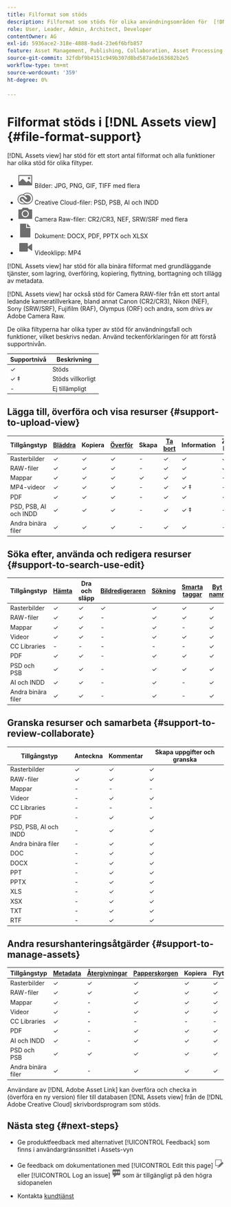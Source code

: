 ```yaml
---
title: Filformat som stöds
description: Filformat som stöds för olika användningsområden för  [!DNL Assets view]
role: User, Leader, Admin, Architect, Developer
contentOwner: AG
exl-id: 5936ace2-318e-4888-9ad4-23e6f6bfb857
feature: Asset Management, Publishing, Collaboration, Asset Processing
source-git-commit: 32fdbf9b4151c949b307d8bd587ade163682b2e5
workflow-type: tm+mt
source-wordcount: '359'
ht-degree: 0%

---
```


# Filformat stöds i [!DNL Assets view] {#file-format-support}

[!DNL Assets view] har stöd för ett stort antal filformat och alla funktioner har olika stöd för olika filtyper.

* ![ikon för bildfiltyp](assets/image-icon.svg) Bilder: JPG, PNG, GIF, TIFF med flera
* ![ikon för kreativ molntyp](assets/creative-cloud-files.svg) Creative Cloud-filer: PSD, PSB, AI och INDD
* ![kameratypsikon](assets/camera-icon.svg) Camera Raw-filer: CR2/CR3, NEF, SRW/SRF med flera
* ![ikon för dokumentfiltyp](assets/document-icon.svg) Dokument: DOCX, PDF, PPTX och XLSX
* ![ikon för videofiltyp](assets/video-icon.svg) Videoklipp: MP4

[!DNL Assets view] har stöd för alla binära filformat med grundläggande tjänster, som lagring, överföring, kopiering, flyttning, borttagning och tillägg av metadata.

[!DNL Assets view] har också stöd för Camera RAW-filer från ett stort antal ledande kameratillverkare, bland annat Canon (CR2/CR3), Nikon (NEF), Sony (SRW/SRF), Fujifilm (RAF), Olympus (ORF) och andra, som drivs av Adobe Camera Raw.

De olika filtyperna har olika typer av stöd för användningsfall och funktioner, vilket beskrivs nedan. Använd teckenförklaringen för att förstå supportnivån.

| Supportnivå | Beskrivning |
|-------------------|-------------------------|
| ✓ | Stöds |
| ✓ ‡ | Stöds villkorligt |
| - | Ej tillämpligt |

## Lägga till, överföra och visa resurser {#support-to-upload-view}

<!-- TBD: For AEM, AI files require the PDF option to be selected when saving the AI file.
-->

| Tillgångstyp | [Bläddra](/help/assets/navigate-assets-view.md) | Kopiera | [Överför](/help/assets/add-delete-assets-view.md) | Skapa | [Ta bort](/help/assets/add-delete-assets-view.md#delete-assets) | Information | Zooma bilden | [Senast visade](/help/assets/navigate-assets-view.md) |
|-------------------|----------|----------|----------|----------|----------|-------------------|------------|-----------------|
| Rasterbilder | ✓ | ✓ | ✓ | - | ✓ | ✓ | ✓ | ✓ |
| RAW-filer | ✓ | ✓ | ✓ | - | ✓ | ✓ | ✓ | ✓ |
| Mappar | ✓ | ✓ | ✓ | ✓ | ✓ | ✓ | - | - |
| MP4-videor | ✓ | ✓ | ✓ | - | ✓ | ✓ ‡ | - | ✓ |
| PDF | ✓ | ✓ | ✓ | - | ✓ | ✓ | - | ✓ |
| PSD, PSB, AI och INDD | ✓ | ✓ | ✓ | - | ✓ | ✓ ‡ | - | ✓ |
| Andra binära filer | ✓ | ✓ | ✓ | - | ✓ | ✓ | - | ✓ |

<!-- Hiding CC Libraries (considered beta) as per PM feedback.
| CC Libraries  | &#10003; | &minus;  | &#10003; | &#10003; | &#10003; | &#10003; | &minus;    | &minus;         |
-->

## Söka efter, använda och redigera resurser {#support-to-search-use-edit}

| Tillgångstyp | [Hämta](/help/assets/manage-organize-assets-view.md#download) | Dra och släpp | [Bildredigeraren](/help/assets/edit-images-assets-view.md) | [Sökning](/help/assets/search-assets-view.md) | [Smarta taggar](/help/assets/metadata-assets-view.md#tags) | [Byt namn](/help/assets/manage-organize-assets-view.md) | [Versioner](/help/assets/manage-organize-assets-view.md#versions-of-assets) |
|---------------|----------|---------------|--------------|----------|------------|----------|----------|
| Rasterbilder | ✓ | ✓ | ✓ | ✓ | ✓ | ✓ | ✓ |
| RAW-filer | ✓ | ✓ | - | ✓ | ✓ | ✓ | ✓ | ✓ |
| Mappar | ✓ | ✓ | - | ✓ | - | ✓ | ✓ |
| Videor | ✓ | ✓ | - | ✓ | ✓ | ✓ | ✓ |
| CC Libraries | - | - | - | - | - | ✓ | ✓ |
| PDF | ✓ | ✓ | - | ✓ | ✓ | ✓ | ✓ |
| PSD och PSB | ✓ | ✓ | - | ✓ | ✓ | ✓ | ✓ |
| AI och INDD | ✓ | ✓ | - | ✓ | - | ✓ | ✓ |
| Andra binära filer | ✓ | ✓ | - | ✓ | - | ✓ | ✓ |


## Granska resurser och samarbeta {#support-to-review-collaborate}

| Tillgångstyp | Anteckna | Kommentar | Skapa uppgifter och granska |
|---------------|----------|----------|-------------------------|
| Rasterbilder | ✓ | ✓ | ✓ |
| RAW-filer | ✓ | ✓ | ✓ |
| Mappar | - | - | - |
| Videor | - | ✓ | ✓ |
| CC Libraries | - | - | - |
| PDF | - | ✓ | ✓ |
| PSD, PSB, AI och INDD | - | ✓ | ✓ |
| Andra binära filer | - | ✓ | ✓ |
| DOC | - | ✓ | ✓ |
| DOCX | - | ✓ | ✓ |
| PPT | - | ✓ | ✓ |
| PPTX | - | ✓ | ✓ |
| XLS | - | ✓ | ✓ |
| XSX | - | ✓ | ✓ |
| TXT | - | ✓ | ✓ |
| RTF | - | ✓ | ✓ |

## Andra resurshanteringsåtgärder {#support-to-manage-assets}

| Tillgångstyp | [Metadata](/help/assets/metadata-assets-view.md) | [Återgivningar](/help/assets/add-delete-assets-view.md#renditions) | [Papperskorgen](/help/assets/add-delete-assets-view.md#delete-assets) | Kopiera | Flytta |
|---------------|-------------------|------------|----------|----------|----------|
| Rasterbilder | ✓ | ✓ | ✓ | ✓ | ✓ |
| RAW-filer | ✓ | ✓ | ✓ | ✓ | ✓ |
| Mappar | ✓ | - | ✓ | ✓ | ✓ |
| Videor | ✓ | - | ✓ | ✓ | ✓ |
| CC Libraries | ✓ | - | - | - | - |
| PDF | ✓ | - | ✓ | ✓ | ✓ |
| AI och INDD | ✓ | - | ✓ | ✓ | ✓ |
| PSD och PSB | ✓ | ✓ | ✓ | ✓ | ✓ |
| Andra binära filer | ✓ | - | ✓ | ✓ | ✓ |

Användare av [!DNL Adobe Asset Link] kan överföra och checka in (överföra en ny version) filer till databasen [!DNL Assets view] från de [!DNL Adobe Creative Cloud] skrivbordsprogram som stöds.

<!-- TBD: Saving the template table separately for later use.
| Asset type    | Features |
|---------------|----------|
| Raster images |          |
| Folders       |          |
| Videos        |          |
| CC Libraries  |          |
| PDF files     |          |
| PSD, PSB           |          |
| AI            |          |
| INDD          |          |

>[!MORELIKETHIS]
>
>* []()
-->

## Nästa steg {#next-steps}

* Ge produktfeedback med alternativet [!UICONTROL Feedback] som finns i användargränssnittet i Assets-vyn

* Ge feedback om dokumentationen med [!UICONTROL Edit this page] ![redigera sidan](assets/do-not-localize/edit-page.png) eller [!UICONTROL Log an issue] ![skapa ett GitHub-problem](assets/do-not-localize/github-issue.png) som är tillgängligt på den högra sidopanelen

* Kontakta [kundtjänst](https://experienceleague.adobe.com/?support-solution=General#support)
